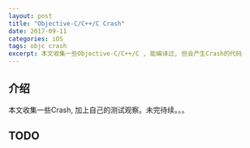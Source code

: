 ```yaml
---
layout: post
title: "Objective-C/C++/C Crash"
date: 2017-09-11
categories: iOS
tags: objc crash
excerpt: 本文收集一些Objective-C/C++/C , 能编译过, 但会产生Crash的代码
---
```


## 介绍

本文收集一些Crash, 加上自己的测试观察。未完待续。。。


## TODO
